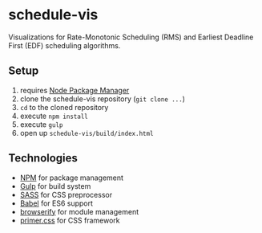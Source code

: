 # schedule-vis

Visualizations for Rate-Monotonic Scheduling (RMS) and Earliest Deadline First
(EDF) scheduling algorithms.

## Setup

1. requires [Node Package Manager](https://www.npmjs.com/)
2. clone the schedule-vis repository (`git clone ...`)
3. `cd` to the cloned repository
4. execute `npm install`
5. execute `gulp`
6. open up `schedule-vis/build/index.html`

## Technologies

* [NPM](https://www.npmjs.com/) for package management
* [Gulp](http://gulpjs.com/) for build system
* [SASS](http://sass-lang.com/) for CSS preprocessor
* [Babel](https://babeljs.io/) for ES6 support
* [browserify](http://browserify.org/) for module management
* [primer.css](http://primercss.io/) for CSS framework
